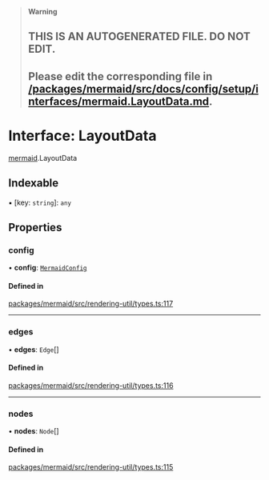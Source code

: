 > **Warning**
>
> ## THIS IS AN AUTOGENERATED FILE. DO NOT EDIT.
>
> ## Please edit the corresponding file in [/packages/mermaid/src/docs/config/setup/interfaces/mermaid.LayoutData.md](../../../../packages/mermaid/src/docs/config/setup/interfaces/mermaid.LayoutData.md).

# Interface: LayoutData

[mermaid](../modules/mermaid.md).LayoutData

## Indexable

▪ \[key: `string`]: `any`

## Properties

### config

• **config**: [`MermaidConfig`](mermaid.MermaidConfig.md)

#### Defined in

[packages/mermaid/src/rendering-util/types.ts:117](https://github.com/mermaid-js/mermaid/blob/master/packages/mermaid/src/rendering-util/types.ts#L117)

---

### edges

• **edges**: `Edge`\[]

#### Defined in

[packages/mermaid/src/rendering-util/types.ts:116](https://github.com/mermaid-js/mermaid/blob/master/packages/mermaid/src/rendering-util/types.ts#L116)

---

### nodes

• **nodes**: `Node`\[]

#### Defined in

[packages/mermaid/src/rendering-util/types.ts:115](https://github.com/mermaid-js/mermaid/blob/master/packages/mermaid/src/rendering-util/types.ts#L115)
